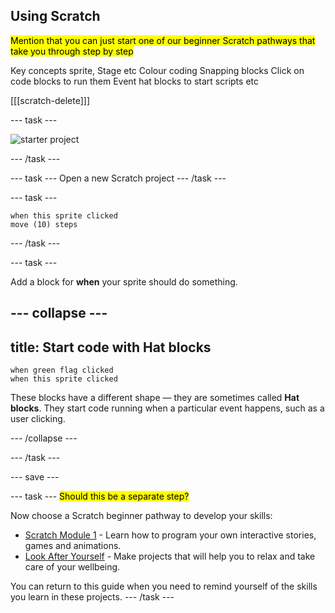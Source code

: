 ## Using Scratch

<mark>Mention that you can just start one of our beginner Scratch pathways that take you through step by step</mark>

Key concepts sprite, Stage etc
Colour coding
Snapping blocks
Click on code blocks to run them
Event hat blocks to start scripts
etc

[[[scratch-delete]]]

--- task ---
 
![starter project](images/starter_project.png)

--- /task ---

--- task ---
Open a new Scratch project
--- /task ---

--- task ---

```blocks3
when this sprite clicked
move (10) steps
```

--- /task ---

--- task ---

Add a block for **when** your sprite should do something.

--- collapse ---
---
title: Start code with Hat blocks
---

```blocks3
when green flag clicked
when this sprite clicked
```

These blocks have a different shape — they are sometimes called **Hat blocks**. They start code running when a particular event happens, such as a user clicking.

--- /collapse ---

--- /task ---

--- save ---

--- task ---
<mark>Should this be a separate step?</mark>

Now choose a Scratch beginner pathway to develop your skills:

+ [Scratch Module 1](https://projects.raspberrypi.org/en/codeclub/scratch-module-1) - Learn how to program your own interactive stories, games and animations. 
+ [Look After Yourself]() - Make projects that will help you to relax and take care of your wellbeing.

You can return to this guide when you need to remind yourself of the skills you learn in these projects. 
--- /task ---

